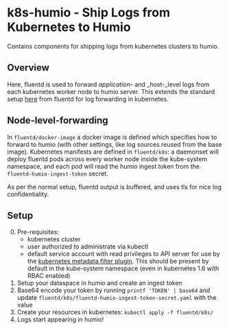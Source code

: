 
k8s-humio - Ship Logs from Kubernetes to Humio
==============================================

Contains components for shipping logs from kubernetes clusters to humio.

Overview
--------

Here, fluentd is used to forward _application-_ and _host-_level logs from each kubernetes worker node to humio server. This extends the standard setup [here](https://github.com/fluent/fluentd-kubernetes-daemonset) from fluentd for log forwarding in kubernetes.

Node-level-forwarding
---------------------

In `fluentd/docker-image` a docker image is defined which specifies how to forward to humio (with other settings, like log sources reused from the base image). Kubernetes manifests are defined in `fluentd/k8s`: a daemonset will deploy fluentd pods across every worker node inside the kube-system namespace, and each pod will read the humio ingest token from the `fluentd-humio-ingest-token` secret. 

As per the normal setup, fluentd output is buffered, and uses tls for nice log confidentiality.

Setup
-----

 0. Pre-requisites: 
    - kubernetes cluster
    - user authorized to administrate via kubectl 
    - default service account with read privileges to API server for use by the [kubernetes metadata filter plugin](https://github.com/fabric8io/fluent-plugin-kubernetes_metadata_filter). This should be present by default in the kube-system namespace (even in kubernetes 1.6 with RBAC enabled)
 1. Setup your dataspace in humio and create an ingest token
 2. Base64 encode your token by running `printf 'TOKEN' | base64` and update `fluentd/k8s/fluentd-humio-ingest-token-secret.yaml` with the value 
 3. Create your resources in kubernetes: `kubectl apply -f fluentd/k8s/`
 4. Logs start appearing in humio!
